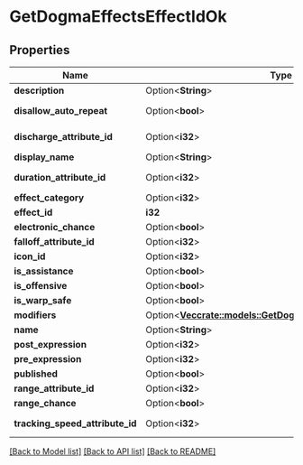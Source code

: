 # GetDogmaEffectsEffectIdOk

## Properties

Name | Type | Description | Notes
------------ | ------------- | ------------- | -------------
**description** | Option<**String**> | description string | [optional]
**disallow_auto_repeat** | Option<**bool**> | disallow_auto_repeat boolean | [optional]
**discharge_attribute_id** | Option<**i32**> | discharge_attribute_id integer | [optional]
**display_name** | Option<**String**> | display_name string | [optional]
**duration_attribute_id** | Option<**i32**> | duration_attribute_id integer | [optional]
**effect_category** | Option<**i32**> | effect_category integer | [optional]
**effect_id** | **i32** | effect_id integer | 
**electronic_chance** | Option<**bool**> | electronic_chance boolean | [optional]
**falloff_attribute_id** | Option<**i32**> | falloff_attribute_id integer | [optional]
**icon_id** | Option<**i32**> | icon_id integer | [optional]
**is_assistance** | Option<**bool**> | is_assistance boolean | [optional]
**is_offensive** | Option<**bool**> | is_offensive boolean | [optional]
**is_warp_safe** | Option<**bool**> | is_warp_safe boolean | [optional]
**modifiers** | Option<[**Vec<crate::models::GetDogmaEffectsEffectIdModifier>**](get_dogma_effects_effect_id_modifier.md)> | modifiers array | [optional]
**name** | Option<**String**> | name string | [optional]
**post_expression** | Option<**i32**> | post_expression integer | [optional]
**pre_expression** | Option<**i32**> | pre_expression integer | [optional]
**published** | Option<**bool**> | published boolean | [optional]
**range_attribute_id** | Option<**i32**> | range_attribute_id integer | [optional]
**range_chance** | Option<**bool**> | range_chance boolean | [optional]
**tracking_speed_attribute_id** | Option<**i32**> | tracking_speed_attribute_id integer | [optional]

[[Back to Model list]](../README.md#documentation-for-models) [[Back to API list]](../README.md#documentation-for-api-endpoints) [[Back to README]](../README.md)


